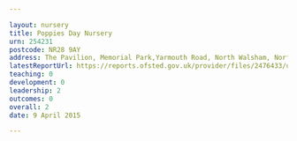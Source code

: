 ```yaml
---

layout: nursery
title: Poppies Day Nursery
urn: 254231
postcode: NR28 9AY
address: The Pavilion, Memorial Park,Yarmouth Road, North Walsham, Norfolk, NR28 9AY
latestReportUrl: https://reports.ofsted.gov.uk/provider/files/2476433/urn/254231.pdf
teaching: 0
development: 0
leadership: 2
outcomes: 0
overall: 2
date: 9 April 2015

---
```


